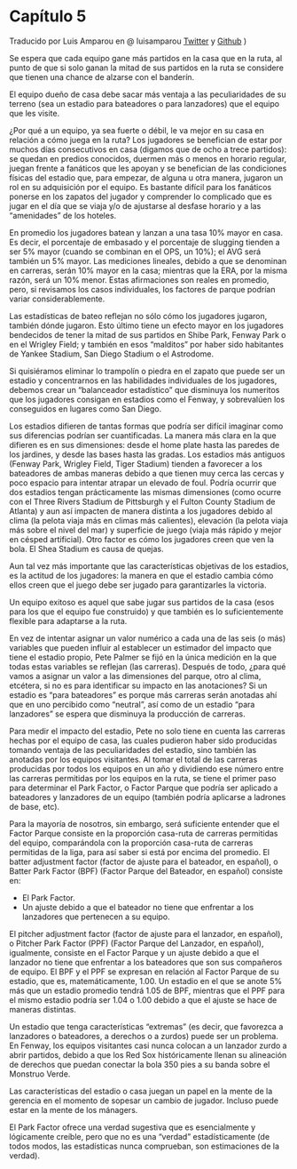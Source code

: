 # Capítulo 5
Traducido por Luis Amparou en @ luisamparou [Twitter](https://twitter.com/luisamparou) y  [Github](https://github.com/luisamparou) )

Se espera que cada equipo gane más partidos en la casa que en la ruta, al punto de que si solo ganan la mitad de sus partidos en la ruta se considere que tienen una chance de alzarse con el banderín.

El equipo dueño de casa debe sacar más ventaja a las peculiaridades de su terreno (sea un estadio para bateadores o para lanzadores) que el equipo que les visite.

¿Por qué a un equipo, ya sea fuerte o débil, le va mejor en su casa en relación a cómo juega en la ruta? Los jugadores se benefician de estar por muchos días consecutivos en casa (digamos que de ocho a trece partidos): se quedan en predios conocidos, duermen más o menos en horario regular, juegan frente a fanáticos que les apoyan y se benefician de las condiciones físicas del estadio que, para empezar, de alguna u otra manera, jugaron un rol en su adquisición por el equipo. Es bastante difícil para los fanáticos ponerse en los zapatos del jugador y comprender lo complicado que es jugar en el día que se viaja y/o de ajustarse al desfase horario y a las “amenidades” de los hoteles.

En promedio los jugadores batean y lanzan a una tasa 10% mayor en casa. Es decir, el porcentaje de embasado y el porcentaje de slugging tienden a ser 5% mayor (cuando se combinan en el OPS, un 10%); el AVG será también un 5% mayor. Las mediciones lineales, debido a que se denominan en carreras, serán 10% mayor en la casa; mientras que la ERA, por la misma razón, será un 10% menor. Estas afirmaciones son reales en promedio, pero, si revisamos los casos individuales, los factores de parque podrían variar considerablemente.

Las estadísticas de bateo reflejan no sólo cómo los jugadores jugaron, también dónde jugaron. Esto último tiene un efecto mayor en los jugadores bendecidos de tener la mitad de sus partidos en Shibe Park, Fenway Park o en el Wrigley Field; y también en esos “malditos” por haber sido habitantes de Yankee Stadium, San Diego Stadium o el Astrodome.

Si quisiéramos eliminar lo trampolín o piedra en el zapato que puede ser un estadio y concentrarnos en las habilidades individuales de los jugadores, debemos crear un “balanceador estadístico” que disminuya los numeritos que los jugadores consigan en estadios como el Fenway, y sobrevalúen los conseguidos en lugares como San Diego.

Los estadios difieren de tantas formas que podría ser difícil imaginar como sus diferencias podrían ser cuantificadas. La manera más clara en la que difieren es en sus dimensiones: desde el home plate hasta las paredes de los jardines, y desde las bases hasta las gradas. Los estadios más antiguos (Fenway Park, Wrigley Field, Tiger Stadium) tienden a favorecer a los bateadores de ambas maneras debido a que tienen muy cerca las cercas y poco espacio para intentar atrapar un elevado de foul.
Podría ocurrir que dos estadios tengan prácticamente las mismas dimensiones (como ocurre con el Three Rivers Stadium de Pittsburgh y el Fulton County Stadium de Atlanta) y aun así impacten de manera distinta a los jugadores debido al clima (la pelota viaja más en climas más calientes), elevación (la pelota viaja más sobre el nivel del mar) y superficie de juego (viaja más rápido y mejor en césped artificial). Otro factor es cómo los jugadores creen que ven la bola. El Shea Stadium es causa de quejas.

Aun tal vez más importante que las características objetivas de los estadios, es la actitud de los jugadores: la manera en que el estadio cambia cómo ellos creen que el juego debe ser jugado para garantizarles la victoria.

Un equipo exitoso es aquel que sabe jugar sus partidos de la casa (esos para los que el equipo fue construido) y que también es lo suficientemente flexible para adaptarse a la ruta.

En vez de intentar asignar un valor numérico a cada una de las seis (o más) variables que pueden influir al establecer un estimador del impacto que tiene el estadio propio, Pete Palmer se fijó en la única medición en la que todas estas variables se reflejan (las carreras). Después de todo, ¿para qué vamos a asignar un valor a las dimensiones del parque, otro al clima, etcétera, si no es para identificar su impacto en las anotaciones? Si un estadio es “para bateadores” es porque más carreras serán anotadas ahí que en uno percibido como “neutral”, así como de un estadio “para lanzadores” se espera que disminuya la producción de carreras.

Para medir el impacto del estadio, Pete no solo tiene en cuenta las carreras hechas por el equipo de casa, las cuales pudieron haber sido producidas tomando ventaja de las peculiaridades del estadio, sino también las anotadas por los equipos visitantes. Al tomar el total de las carreras producidas por todos los equipos en un año y dividiendo ese número entre las carreras permitidas por los equipos en la ruta, se tiene el primer paso para determinar el Park Factor, o Factor Parque que podría ser aplicado a bateadores y lanzadores de un equipo (también podría aplicarse a ladrones de base, etc).

Para la mayoría de nosotros, sin embargo, será suficiente entender que el Factor Parque consiste en la proporción casa-ruta de carreras permitidas del equipo, comparándola con la proporción casa-ruta de carreras permitidas de la liga, para así saber si está por encima del promedio. El batter adjustment factor (factor de ajuste para el bateador, en español), o Batter Park Factor (BPF) (Factor Parque del Bateador, en español) consiste en:

* El Park Factor.
* Un ajuste debido a que el bateador no tiene que enfrentar a los lanzadores que pertenecen a su equipo.

El pitcher adjustment factor (factor de ajuste para el lanzador, en español), o Pitcher Park Factor (PPF) (Factor Parque del Lanzador, en español), igualmente, consiste en el Factor Parque y un ajuste debido a que el lanzador no tiene que enfrentar a los bateadores que son sus compañeros de equipo. El BPF y el PPF se expresan en relación al Factor Parque de su estadio, que es, matemáticamente, 1.00. Un estadio en el que se anote 5% más que un estadio promedio tendrá 1.05 de BPF, mientras que el PPF para el mismo estadio podría ser 1.04 o 1.00 debido a que el ajuste se hace de maneras distintas.

Un estadio que tenga características “extremas” (es decir, que favorezca a lanzadores o bateadores, a derechos o a zurdos) puede ser un problema. En Fenway, los equipos visitantes casi nunca colocan a un lanzador zurdo a abrir partidos, debido a que los Red Sox históricamente llenan su alineación de derechos que puedan conectar la bola 350 pies a su banda sobre el Monstruo Verde.

Las características del estadio o casa juegan un papel en la mente de la gerencia en el momento de sopesar un cambio de jugador. Incluso puede estar en la mente de los mánagers.

El Park Factor ofrece una verdad sugestiva que es esencialmente y lógicamente creíble, pero que no es una “verdad” estadísticamente (de todos modos, las estadísticas nunca comprueban, son estimaciones de la verdad).
